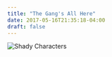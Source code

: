 ```yaml
---
title: "The Gang's All Here"
date: 2017-05-16T21:35:18-04:00
draft: false
---
```

![Shady Characters](vultures.jpg)
